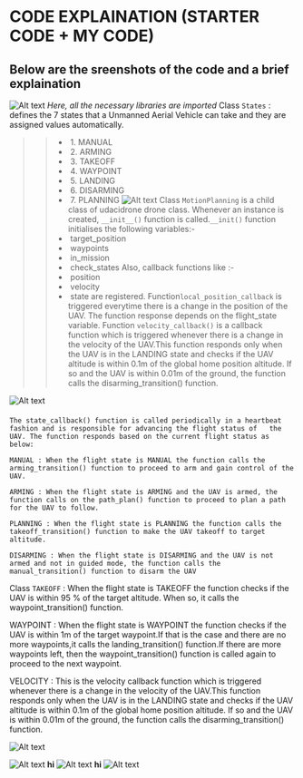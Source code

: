 # CODE EXPLAINATION (STARTER CODE + MY CODE)
## Below are the sreenshots of the code and a brief explaination  
![Alt text](https://github.com/sparklytopaz/MotionPlanning/blob/master/m1.JPG?raw=true "m1")
*Here, all the necessary libraries are imported* 
Class `States` : defines the 7 states that a Unmanned Aerial Vehicle can take and they are assigned values automatically.
>>- &nbsp;1. MANUAL 
>>- &nbsp;2. ARMING
>>- &nbsp;3. TAKEOFF
>>- &nbsp;4. WAYPOINT
>>- &nbsp;5. LANDING
>>- &nbsp;6. DISARMING
>>- &nbsp;7. PLANNING
![Alt text](https://github.com/sparklytopaz/MotionPlanning/blob/master/m2.JPG?raw=true "m2")
Class `MotionPlanning` is a child class of udacidrone drone class.
Whenever an instance is created, `__init__()` function is called.`__init()` function initialises the following variables:-
>>- &nbsp;target_position
>>- &nbsp;waypoints
>>- &nbsp;in_mission
>>- &nbsp;check_states
Also, callback functions like :-
>>- &nbsp;position
>>- &nbsp;velocity
>>- &nbsp;state 
are registered.
Function`local_position_callback` is triggered everytime there is a change in the position of the UAV. The function response depends on the flight_state variable.
Function `velocity_callback()` is a callback function which is triggered whenever there is a change in the velocity of the UAV.This function responds only when the UAV is in the LANDING state and checks if the UAV altitude is within 0.1m of the global home position    altitude. If so and the UAV is within 0.01m of the ground, the function calls the disarming_transition() function.


![Alt text](https://github.com/sparklytopaz/MotionPlanning/blob/master/m3.png?raw=true "m3")
####
    The state_callback() function is called periodically in a heartbeat fashion and is responsible for advancing the flight status of   the UAV. The function responds based on the current flight status as below:

    MANUAL : When the flight state is MANUAL the function calls the arming_transition() function to proceed to arm and gain control of the UAV.

    ARMING : When the flight state is ARMING and the UAV is armed, the function calls on the path_plan() function to proceed to plan a path for the UAV to follow.

    PLANNING : When the flight state is PLANNING the function calls the takeoff_transition() function to make the UAV takeoff to target altitude.

    DISARMING : When the flight state is DISARMING and the UAV is not armed and not in guided mode, the function calls the manual_transition() function to disarm the UAV
    
 Class `TAKEOFF` : When the flight state is TAKEOFF the function checks if the UAV is within 95 % of the target altitude. When so, it calls the waypoint_transition() function.
    
WAYPOINT : When the flight state is WAYPOINT the function checks if the UAV is within 1m of the target waypoint.If that is the case and  there are no more waypoints,it calls the landing_transition() function.If there are more waypoints left, then the waypoint_transition()  function is called again to proceed to the next waypoint.
  
VELOCITY : This is the velocity callback function which is triggered whenever there is a change in the velocity of the UAV.This          function responds only when the UAV is in the LANDING state and checks if the UAV altitude is within 0.1m of the global home position    altitude. If so and the UAV is within 0.01m of the ground, the function calls the disarming_transition() function.

![Alt text](https://github.com/sparklytopaz/MotionPlanning/blob/master/m4.png?raw=true "m4")

![Alt text](https://github.com/sparklytopaz/MotionPlanning/blob/master/m5.png?raw=true "m5")
**hi**
![Alt text](https://github.com/sparklytopaz/MotionPlanning/blob/master/m6.png?raw=true "m6")
**hi**
![Alt text](https://github.com/sparklytopaz/MotionPlanning/blob/master/m7.png?raw=true "m7")
